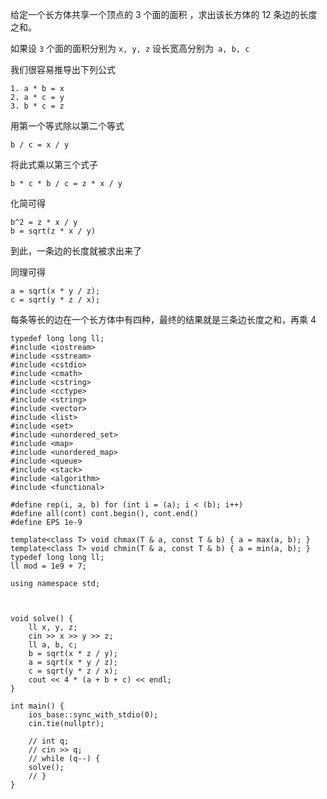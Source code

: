 给定一个长方体共享一个顶点的 3 个面的面积 ，求出该长方体的 12 条边的长度之和。

如果设 `3` 个面的面积分别为 `x, y, z`
设长宽高分别为` a, b, c`

我们很容易推导出下列公式
```
1. a * b = x
2. a * c = y
3. b * c = z 
```

用第一个等式除以第二个等式

```
b / c = x / y
```

将此式乘以第三个式子

```
b * c * b / c = z * x / y
```

化简可得
```
b^2 = z * x / y
b = sqrt(z * x / y)
```

到此，一条边的长度就被求出来了

同理可得
```
a = sqrt(x * y / z);
c = sqrt(y * z / x);
```

每条等长的边在一个长方体中有四种，最终的结果就是三条边长度之和，再乘 4

```
typedef long long ll;
#include <iostream> 
#include <sstream> 
#include <cstdio> 
#include <cmath> 
#include <cstring> 
#include <cctype> 
#include <string> 
#include <vector> 
#include <list> 
#include <set> 
#include <unordered_set>
#include <map> 
#include <unordered_map>
#include <queue> 
#include <stack> 
#include <algorithm> 
#include <functional> 
    
#define rep(i, a, b) for (int i = (a); i < (b); i++)
#define all(cont) cont.begin(), cont.end()
#define EPS 1e-9
    
template<class T> void chmax(T & a, const T & b) { a = max(a, b); } 
template<class T> void chmin(T & a, const T & b) { a = min(a, b); } 
typedef long long ll;
ll mod = 1e9 + 7;
    
using namespace std;



void solve() {
    ll x, y, z;
    cin >> x >> y >> z;
    ll a, b, c;
    b = sqrt(x * z / y);
    a = sqrt(x * y / z);
    c = sqrt(y * z / x);
    cout << 4 * (a + b + c) << endl;
}

int main() {
    ios_base::sync_with_stdio(0);
    cin.tie(nullptr);
    
    // int q;
    // cin >> q;
    // while (q--) {
    solve();
    // }
}
```